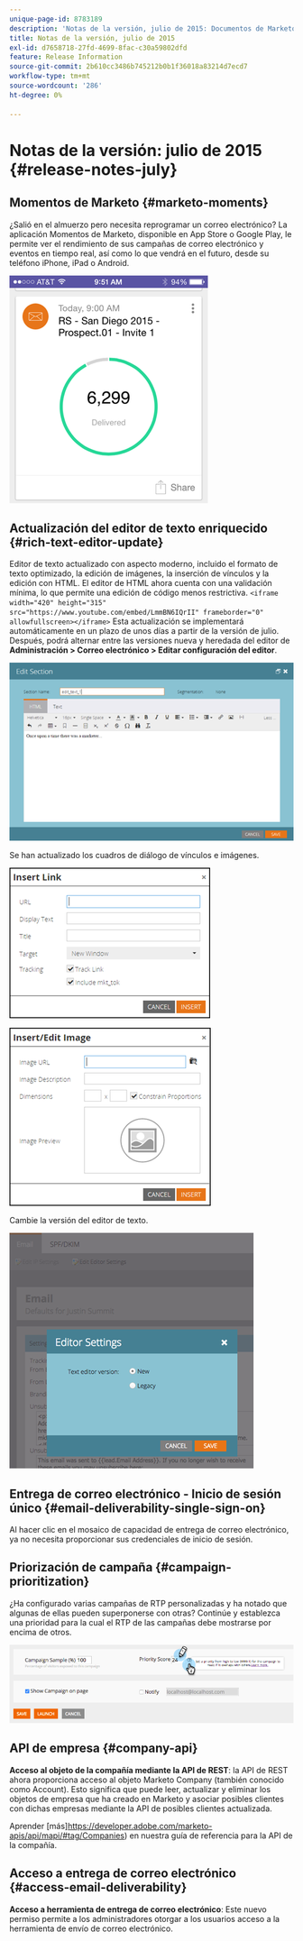 ```yaml
---
unique-page-id: 8783189
description: 'Notas de la versión, julio de 2015: Documentos de Marketo: documentación del producto'
title: Notas de la versión, julio de 2015
exl-id: d7658718-27fd-4699-8fac-c30a59802dfd
feature: Release Information
source-git-commit: 2b610cc3486b745212b0b1f36018a83214d7ecd7
workflow-type: tm+mt
source-wordcount: '286'
ht-degree: 0%

---
```


# Notas de la versión: julio de 2015 {#release-notes-july}

## Momentos de Marketo {#marketo-moments}

¿Salió en el almuerzo pero necesita reprogramar un correo electrónico? La aplicación Momentos de Marketo, disponible en App Store o Google Play, le permite ver el rendimiento de sus campañas de correo electrónico y eventos en tiempo real, así como lo que vendrá en el futuro, desde su teléfono iPhone, iPad o Android.

![](assets/image2015-7-10-9-3a42-3a29.png)

## Actualización del editor de texto enriquecido {#rich-text-editor-update}

Editor de texto actualizado con aspecto moderno, incluido el formato de texto optimizado, la edición de imágenes, la inserción de vínculos y la edición con HTML. El editor de HTML ahora cuenta con una validación mínima, lo que permite una edición de código menos restrictiva.
`<iframe width="420" height="315" src="https://www.youtube.com/embed/LmmBN6IQrII" frameborder="0" allowfullscreen></iframe>` Esta actualización se implementará automáticamente en un plazo de unos días a partir de la versión de julio. Después, podrá alternar entre las versiones nueva y heredada del editor de **Administración > Correo electrónico > Editar configuración del editor**.

![](assets/image2015-7-10-9-3a42-3a44.png)

Se han actualizado los cuadros de diálogo de vínculos e imágenes.

![](assets/image2015-7-10-9-3a42-3a57.png)

![](assets/image2015-7-10-9-3a43-3a20.png)

Cambie la versión del editor de texto.

![](assets/image2015-7-10-9-3a43-3a32.png)

## Entrega de correo electrónico - Inicio de sesión único {#email-deliverability-single-sign-on}

Al hacer clic en el mosaico de capacidad de entrega de correo electrónico, ya no necesita proporcionar sus credenciales de inicio de sesión.

## Priorización de campaña {#campaign-prioritization}

¿Ha configurado varias campañas de RTP personalizadas y ha notado que algunas de ellas pueden superponerse con otras? Continúe y establezca una prioridad para la cual el RTP de las campañas debe mostrarse por encima de otros.

![](assets/image2015-7-9-20-3a20-3a58.png)

## API de empresa {#company-api}

**Acceso al objeto de la compañía mediante la API de REST**: la API de REST ahora proporciona acceso al objeto Marketo Company (también conocido como Account). Esto significa que puede leer, actualizar y eliminar los objetos de empresa que ha creado en Marketo y asociar posibles clientes con dichas empresas mediante la API de posibles clientes actualizada.

Aprender [más]https://developer.adobe.com/marketo-apis/api/mapi/#tag/Companies) en nuestra guía de referencia para la API de la compañía.

## Acceso a entrega de correo electrónico {#access-email-deliverability}

**Acceso a herramienta de entrega de correo electrónico**: Este nuevo permiso permite a los administradores otorgar a los usuarios acceso a la herramienta de envío de correo electrónico.
